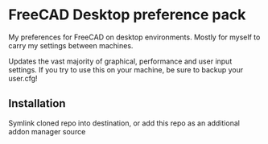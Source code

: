 # FreeCAD Desktop preference pack

My preferences for FreeCAD on desktop environments. Mostly for myself to carry my settings between machines.

Updates the vast majority of graphical, performance and user input settings. If you try to use this on your machine, be sure to backup your user.cfg!


## Installation

Symlink cloned repo into destination, or add this repo as an additional addon manager source
